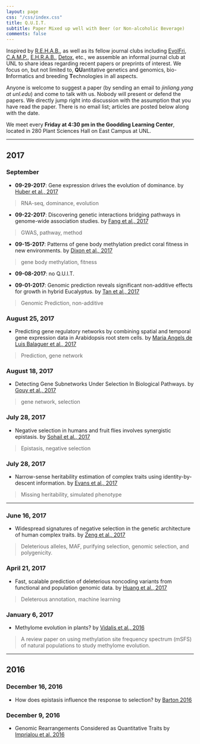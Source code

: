 ```yaml
---
layout: page
css: "/css/index.css"
title: Q.U.I.T.
subtitle: Paper Mixed up well with Beer (or Non-alcoholic Beverage)
comments: false
---
```


Inspired by [R.E.H.A.B.](http://www.rilab.org/rehab.html), as well as its fellow journal clubs including [EvolFri](http://evolfri.blogspot.com/), [C.A.M.P.](http://www.public.iastate.edu/~mhufford/HuffordLab/camp/camp.html), [E.H.R.A.B.](http://hagenetics.org/?cat=6), [Detox](http://beissingerlab.org/Detox/), etc., we assemble an informal journal club at UNL to share ideas regarding recent papers or preprints of interest. We focus on, but not limited to, **QU**antitative genetics and genomics, bio-**I**nformatics and breeding **T**echnologies in all aspects.

Anyone is welcome to suggest a paper (by sending an email to _jinliang.yang at unl.edu_) and come to talk with us. Nobody will present or defend the papers. We directly jump right into discussion with the assumption that you have read the paper.
There is no email list; articles are posted below along with the date.

We meet every **Friday at 4:30 pm in the Goodding Learning Center**, located in 280 Plant Sciences Hall on East Campus at UNL.   

-----------------------------

## 2017

### September

- **09-29-2017**: Gene expression drives the evolution of dominance. by [Huber et al., 2017](http://www.biorxiv.org/content/early/2017/08/31/182865)
> RNA-seq, dominance, evolution

- **09-22-2017**: Discovering genetic interactions bridging pathways in genome-wide association studies. by [Fang et al., 2017](http://www.biorxiv.org/content/biorxiv/early/2017/08/30/182741.full.pdf)
> GWAS, pathway, method

- **09-15-2017**: Patterns of gene body methylation predict coral fitness in new environments. by [Dixon et al., 2017](http://www.biorxiv.org/content/early/2017/09/04/184457)
> gene body methylation, fitness


- **09-08-2017**: no Q.U.I.T.

- **09-01-2017**: Genomic prediction reveals significant non-additive effects for growth in hybrid Eucalyptus. by [Tan et al., 2017](http://www.biorxiv.org/content/early/2017/08/21/178160)
> Genomic Prediction, non-additive

### August 25, 2017
- Predicting gene regulatory networks by combining spatial and temporal gene expression data in Arabidopsis root stem cells. by [Maria Angels de Luis Balaguer et al., 2017](http://www.pnas.org/content/early/2017/08/16/1707566114.abstract)
> Prediction, gene network

### August 18, 2017
- Detecting Gene Subnetworks Under Selection In Biological Pathways. by [Gouy et al., 2017](http://www.biorxiv.org/content/early/2017/04/18/128306)
> gene network, selection

### July 28, 2017
- Negative selection in humans and fruit flies involves synergistic epistasis. by [Sohail et al., 2017](http://science.sciencemag.org/content/356/6337/539)
> Epistasis, negative selection

### July 28, 2017
- Narrow-sense heritability estimation of complex traits using identity-by-descent information. by [Evans et al., 2017](http://www.biorxiv.org/content/early/2017/07/17/164848)
> Missing heritability, simulated phenotype


-------------------------

### June 16, 2017
- Widespread signatures of negative selection in the genetic architecture of human complex traits. by [Zeng et al., 2017](http://biorxiv.org/content/early/2017/06/03/145755)
> Deleterious alleles, MAF, purifying selection, genomic selection, and polygenicity.

### April 21, 2017
- Fast, scalable prediction of deleterious noncoding variants from functional and population genomic data. by [Huang et al., 2017](http://www.nature.com/ng/journal/v49/n4/full/ng.3810.html)   
> Deleterous annotation, machine learning

### January 6, 2017
- Methylome evolution in plants? by [Vidalis et al., 2016](https://genomebiology.biomedcentral.com/articles/10.1186/s13059-016-1127-5)  
> A review paper on using methylation site frequency spectrum (mSFS) of natural populations to study methylome evolution.

-----------------------------

## 2016

### December 16, 2016
- How does epistasis influence the response to selection? by [Barton 2016](http://www.nature.com/hdy/journal/v118/n1/full/hdy2016109a.html)

### December 9, 2016
- Genomic Rearrangements Considered as Quantitative Traits by [Imprialou et al. 2016](http://biorxiv.org/content/early/2016/11/12/087387)
